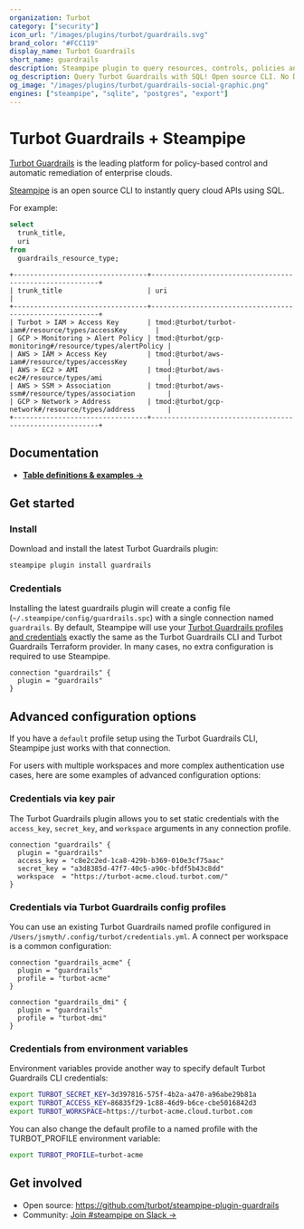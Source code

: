 ```yaml
---
organization: Turbot
category: ["security"]
icon_url: "/images/plugins/turbot/guardrails.svg"
brand_color: "#FCC119"
display_name: Turbot Guardrails
short_name: guardrails
description: Steampipe plugin to query resources, controls, policies and more from Turbot Guardrails.
og_description: Query Turbot Guardrails with SQL! Open source CLI. No DB required.
og_image: "/images/plugins/turbot/guardrails-social-graphic.png"
engines: ["steampipe", "sqlite", "postgres", "export"]
---
```


# Turbot Guardrails + Steampipe

[Turbot Guardrails](https://turbot.com/guardrails) is the leading platform for policy-based control and automatic remediation of enterprise clouds.

[Steampipe](https://steampipe.io) is an open source CLI to instantly query cloud APIs using SQL.

For example:

```sql
select
  trunk_title,
  uri
from
  guardrails_resource_type;
```

```
+---------------------------------+---------------------------------------------------------+
| trunk_title                     | uri                                                     |
+---------------------------------+---------------------------------------------------------+
| Turbot > IAM > Access Key       | tmod:@turbot/turbot-iam#/resource/types/accessKey       |
| GCP > Monitoring > Alert Policy | tmod:@turbot/gcp-monitoring#/resource/types/alertPolicy |
| AWS > IAM > Access Key          | tmod:@turbot/aws-iam#/resource/types/accessKey          |
| AWS > EC2 > AMI                 | tmod:@turbot/aws-ec2#/resource/types/ami                |
| AWS > SSM > Association         | tmod:@turbot/aws-ssm#/resource/types/association        |
| GCP > Network > Address         | tmod:@turbot/gcp-network#/resource/types/address        |
+---------------------------------+---------------------------------------------------------+
```

## Documentation

- **[Table definitions & examples →](/plugins/turbot/guardrails/tables)**

## Get started

### Install

Download and install the latest Turbot Guardrails plugin:

```bash
steampipe plugin install guardrails
```

### Credentials

Installing the latest guardrails plugin will create a config file (`~/.steampipe/config/guardrails.spc`) with a single connection named `guardrails`. By default, Steampipe will use your [Turbot Guardrails profiles and credentials](https://turbot.com/guardrails/docs/reference/cli/installation#set-up-your-turbot-guardrails-credentials) exactly the same as the Turbot Guardrails CLI and Turbot Guardrails Terraform provider. In many cases, no extra configuration is required to use Steampipe.

```hcl
connection "guardrails" {
  plugin = "guardrails"
}
```

## Advanced configuration options

If you have a `default` profile setup using the Turbot Guardrails CLI, Steampipe just works with that connection.

For users with multiple workspaces and more complex authentication use cases, here are some examples of advanced configuration options:

### Credentials via key pair

The Turbot Guardrails plugin allows you to set static credentials with the `access_key`, `secret_key`, and `workspace` arguments in any connection profile.

```hcl
connection "guardrails" {
  plugin = "guardrails"
  access_key = "c8e2c2ed-1ca8-429b-b369-010e3cf75aac"
  secret_key = "a3d8385d-47f7-40c5-a90c-bfdf5b43c8dd"
  workspace  = "https://turbot-acme.cloud.turbot.com/"
}
```

### Credentials via Turbot Guardrails config profiles

You can use an existing Turbot Guardrails named profile configured in `/Users/jsmyth/.config/turbot/credentials.yml`. A connect per workspace is a common configuration:

```hcl
connection "guardrails_acme" {
  plugin = "guardrails"
  profile = "turbot-acme"
}

connection "guardrails_dmi" {
  plugin = "guardrails"
  profile = "turbot-dmi"
}

```

### Credentials from environment variables

Environment variables provide another way to specify default Turbot Guardrails CLI credentials:

```sh
export TURBOT_SECRET_KEY=3d397816-575f-4b2a-a470-a96abe29b81a
export TURBOT_ACCESS_KEY=86835f29-1c88-46d9-b6ce-cbe5016842d3
export TURBOT_WORKSPACE=https://turbot-acme.cloud.turbot.com
```

You can also change the default profile to a named profile with the TURBOT_PROFILE  environment variable:

```sh
export TURBOT_PROFILE=turbot-acme
```

## Get involved

- Open source: https://github.com/turbot/steampipe-plugin-guardrails
- Community: [Join #steampipe on Slack →](https://turbot.com/community/join)


